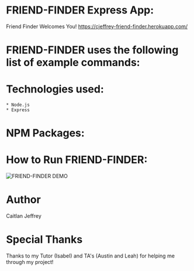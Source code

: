 # FRIEND-FINDER Express App:
Friend Finder Welcomes You!
https://cjeffrey-friend-finder.herokuapp.com/

# FRIEND-FINDER uses the following list of example commands:


# Technologies used:
    * Node.js
    * Express

# NPM Packages:


# How to Run FRIEND-FINDER:


![FRIEND-FINDER DEMO]()

# Author
Caitlan Jeffrey

# Special Thanks
Thanks to my Tutor (Isabel) and TA's (Austin and Leah) for helping me through my project!
